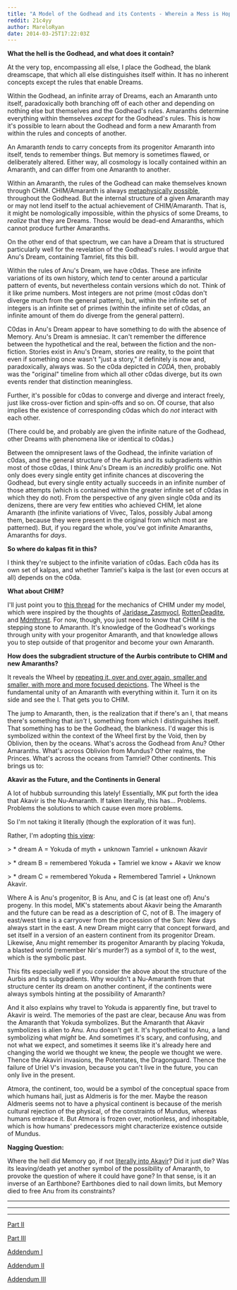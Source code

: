 ```yaml
---
title: "A Model of the Godhead and its Contents - Wherein a Mess is Hopefully Made Sense Of"
reddit: 21c4yy
author: MareloRyan
date: 2014-03-25T17:22:03Z
---
```


**What the hell is the Godhead, and what does it contain?**

At the very top, encompassing all else, I place the Godhead, the blank dreamscape, that which all else distinguishes itself within.  It has no inherent concepts except the rules that enable Dreams.

Within the Godhead, an infinite array of Dreams, each an Amaranth unto itself, paradoxically both branching off of each other and depending on nothing else but themselves and the Godhead's rules.  Amaranths determine everything within themselves *except* for the Godhead's rules.  This is how it's possible to learn about the Godhead and form a new Amaranth from within the rules and concepts of another.

An Amaranth *tends* to carry concepts from its progenitor Amaranth into itself, tends to remember things.  But memory is sometimes flawed, or deliberately altered.  Either way, all cosmology is locally contained within an Amaranth, and can differ from one Amaranth to another.

Within an Amaranth, the rules of the Godhead can make themselves known through CHIM.  CHIM/Amaranth is always [metaphysically possible](http://en.wikipedia.org/wiki/Subjunctive_possibility#Types_of_subjunctive_possibility), throughout the Godhead.  But the internal structure of a given Amaranth may or may not lend itself to the actual achievement of CHIM/Amaranth.  That is, it might be nomologically impossible, within the physics of some Dreams, to *realize* that they are Dreams.  Those would be dead-end Amaranths, which cannot produce further Amaranths.

On the other end of that spectrum, we can have a Dream that is structured particularly well for the revelation of the Godhead's rules.  I would argue that Anu's Dream, containing Tamriel, fits this bill.

Within the rules of Anu's Dream, we have c0das.  These are infinite variations of its own history, which *tend* to center around a particular pattern of events, but nevertheless contain versions which do not.  Think of it like prime numbers.  Most integers are not prime (most c0das don't diverge much from the general pattern), but, within the infinite set of integers is an infinite set of primes (within the infinite set of c0das, an infinite amount of them do diverge from the general pattern).

C0das in Anu's Dream appear to have something to do with the absence of Memory.  Anu's Dream is amnesiac.  It can't remember the difference between the hypothetical and the real, between the fiction and the non-fiction.  Stories exist in Anu's Dream, stories *are* reality, to the point that even if something once wasn't "just a story," it definitely is now and, paradoxically, always was.  So the c0da depicted in *C0DA*, then, probably was the "original" timeline from which all other c0das diverge, but its own events render that distinction meaningless.

Further, it's possible for c0das to converge and diverge and interact freely, just like cross-over fiction and spin-offs and so on.  Of course, that also implies the existence of corresponding c0das which do *not* interact with each other.

(There could be, and probably are given the infinite nature of the Godhead, other Dreams with phenomena like or identical to c0das.)

Between the omnipresent laws of the Godhead, the infinite variation of c0das, and the general structure of the Aurbis and its subgradients within most of those c0das, I think Anu's Dream is an *incredibly* prolific one.  Not only does every single entity get infinite chances at discovering the Godhead, but every single entity actually succeeds in an infinite number of those attempts (which is contained within the greater infinite set of c0das in which they do not).  From the perspective of any given single c0da and its denizens, there are very few entities who achieved CHIM, let alone Amaranth (the infinite variations of Vivec, Talos, possibly Jubal among them, because they were present in the original from which most are patterned).  But, if you regard the whole, you've got infinite Amaranths, Amaranths for *days*.

**So where do kalpas fit in this?**

I think they're subject to the infinite variation of c0das.  Each c0da has its own set of kalpas, and whether Tamriel's kalpa is the last (or even occurs at all) depends on the c0da.

**What about CHIM?**

I'll just point you to [this thread](http://www.reddit.com/r/GodheadModel/comments/24wme2/chim_mastery_and_domain_will_and_love/) for the mechanics of CHIM under my model, which were inspired by the thoughts of [Jaridase_Zasmyocl](http://www.reddit.com/r/teslore/comments/1wv03c/its_selfish_love_right_when_coupled_with_i_are/), [RottenDeadite](http://www.reddit.com/r/teslore/comments/1gu4qy/vivec_amaranth_life/), and [Mdnthrvst](http://www.reddit.com/r/teslore/comments/246nt1/why_cant_tiber_use_chim_on_masser/ch46u21).  For now, though, you just need to know that CHIM is the stepping stone to Amaranth.  It's knowledge of the Godhead's workings through unity with your progenitor Amaranth, and that knowledge allows you to step outside of that progenitor and become your own Amaranth.

**How does the subgradient structure of the Aurbis contribute to CHIM and new Amaranths?**

It reveals the Wheel by [repeating it, over and over again, smaller and smaller, with more and more focused depictions](http://www.imperial-library.info/content/loveletter-fifth-era-true-purpose-tamriel).  The Wheel is the fundamental unity of an Amaranth with everything within it.  Turn it on its side and see the I.  That gets you to CHIM.

The jump to Amaranth, then, is the realization that if there's an I, that means there's something that *isn't* I, something from which I distinguishes itself.  That something has to be the Godhead, the blankness.  I'd wager this is symbolized within the context of the Wheel first by the Void, then by Oblivion, then by the oceans.  What's across the Godhead from Anu?  Other Amaranths.  What's across Oblivion from Mundus?  Other realms, the Princes.  What's across the oceans from Tamriel?  Other continents.  This brings us to:

**Akavir as the Future, and the Continents in General**

A lot of hubbub surrounding this lately!  Essentially, MK put forth the idea that Akavir is the Nu-Amaranth.  If taken literally, this has...  Problems.  Problems the solutions to which cause even more problems.

So I'm not taking it literally (though the exploration of it was fun).

Rather, I'm adopting [this view](http://www.reddit.com/r/teslore/comments/218fqj/why_the_yokuda_is_the_past_world_of_anu_theory_is/cgb1psn):


&gt; * dream A = Yokuda of myth + unknown Tamriel + unknown Akavir

&gt; * dream B = remembered Yokuda + Tamriel we know + Akavir we know

&gt; * dream C = remembered Yokuda + Remembered Tamriel + Unknown Akavir.

Where A is Anu's progenitor, B is Anu, and C is (at least one of) Anu's progeny.  In this model, MK's statements about Akavir being the Amaranth and the future can be read as a description of C, not of B.  The imagery of east/west time is a carryover from the procession of the Sun:  New days always start in the east.  A new Dream might carry that concept forward, and set itself in a version of an eastern continent from its progenitor Dream.  Likewise, Anu might remember its progenitor Amaranth by placing Yokuda, a blasted world (remember Nir's murder?) as a symbol of it, to the west, which is the symbolic past.

This fits especially well if you consider the above about the structure of the Aurbis and its subgradients.  Why wouldn't a Nu-Amaranth from that structure center its dream on another continent, if the continents were always symbols hinting at the possibility of Amaranth?

And it also explains why travel to Yokuda is apparently fine, but travel to Akavir is weird.  The memories of the past are clear, because Anu was from the Amaranth that Yokuda symbolizes.  But the Amaranth that Akavir symbolizes is alien to Anu.  Anu doesn't get it.  It's hypothetical to Anu, a land symbolizing what *might* be.  And sometimes it's scary, and confusing, and not what we expect, and sometimes it seems like it's already here and changing the world we thought we knew, the people we thought we were.  Thence the Akaviri invasions, the Potentates, the Dragonguard.  Thence the failure of Uriel V's invasion, because you can't live in the future, you can only live in the present.

Atmora, the continent, too, would be a symbol of the conceptual space from which humans hail, just as Aldmeris is for the mer.  Maybe the reason Aldmeris seems not to have a physical continent is because of the merish cultural rejection of the physical, of the constraints of Mundus, whereas humans embrace it.  But Atmora is frozen over, motionless, and inhospitable, which is how humans' predecessors might characterize existence outside of Mundus.

**Nagging Question:**

Where the hell did Memory go, if not [literally into Akavir](http://www.reddit.com/r/teslore/comments/20xsru/memory_left_for_akavir/)?  Did it just die?  Was its leaving/death yet another symbol of the possibility of Amaranth, to provoke the question of where it could have gone?  In that sense, is it an inverse of an Earthbone?  Earthbones died to nail down limits, but Memory died to free Anu from its constraints?

---
---
---

[Part II](http://www.reddit.com/r/teslore/comments/21fqmi/a_model_of_the_godhead_and_its_contents_part_ii/)

[Part III](http://www.reddit.com/r/teslore/comments/21rpzs/a_model_of_the_godhead_and_its_contents_part_iii/)

[Addendum I](http://www.reddit.com/r/teslore/comments/23lwi6/a_model_of_the_godhead_and_its_contents_addendum/)

[Addendum II](http://www.reddit.com/r/teslore/comments/250750/a_model_of_the_godhead_and_its_contents_addendum/)

[Addendum III](http://www.reddit.com/r/teslore/comments/269ad8/a_model_of_the_godhead_and_its_contents_addendum/)
